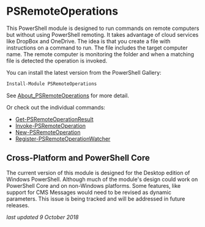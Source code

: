 # PSRemoteOperations

This PowerShell module is designed to run commands on remote computers but without using PowerShell remoting. It takes advantage of cloud services like DropBox and OneDrive. The idea is that you create a file with instructions on a command to run. The file includes the target computer name. The remote computer is monitoring the folder and when a matching file is detected the operation is invoked.

You can install the latest version from the PowerShell Gallery:

```powershell
Install-Module PSRemoteOperations
```

See [About_PSRemoteOperations](docs/about_PSRemoteOperations.md) for more detail.

Or check out the individual commands:

+ [Get-PSRemoteOperationResult](docs/Get-PSRemoteOperationResult.md)
+ [Invoke-PSRemoteOperation](docs/Invoke-PSRemoteOperation.md)
+ [New-PSRemoteOperation](docs/New-PSRemoteOperation.md)
+ [Register-PSRemoteOperationWatcher](docs/Register-PSRemoteOperationWatcher.md)

## Cross-Platform and PowerShell Core

The current version of this module is designed for the Desktop edition of Windows PowerShell. Although much of the module's design could work on PowerShell Core and on non-Windows platforms. Some features, like support for CMS Messages would need to be revised as dynamic parameters. This issue is being tracked and will be addressed in future releases.

 *last updated 9 October 2018*
